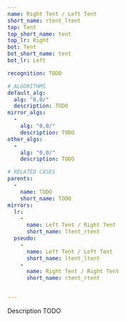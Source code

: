 ```yaml
---
name: Right Tent / Left Tent
short_name: rtent_ltent
top: Tent
top_short_name: tent
top_lr: Right
bot: Tent
bot_short_name: tent
bot_lr: Left

recognition: TODO

# ALGORITHMS
default_alg:
  alg: "0,0/"
  description: TODO
mirror_algs:
  -
    alg: "0,0/"
    description: TODO
other_algs:
  -
    alg: "0,0/"
    description: TODO

# RELATED CASES
parents:
  -
    name: TODO
    short_name: TODO
mirrors:
  lr:
    -
      name: Left Tent / Right Tent
      short_name: ltent_rtent
  pseudo:
    -
      name: Left Tent / Left Tent
      short_name: ltent_ltent
    -
      name: Right Tent / Right Tent
      short_name: rtent_rtent


---
```


Description TODO

